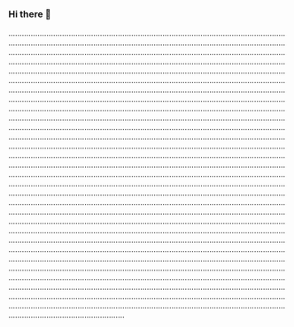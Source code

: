 ### Hi there 👋

............................................................................................................................................................................................................................................................................................................................................................................................................................................................................................................................................................................................................................................................................................................................................................................................................................................................................................................................................................................................................................................................................................................................................................................................................................................................................................................................................................................................................................................................................................................................................................................................................................................................................................................................................................................................................................................................................................................................................................................................................................................................................................................................................................................................................................................................................................................................................................................................................................................................................................................................................................................................................................................................................................................................................................................................................................................................................................................................................................................................................................................................................................................................................................................................................................................................................................................................................................................................................................................................................................................................................................................................................................................................................................................................................................................................................................................................................................................................